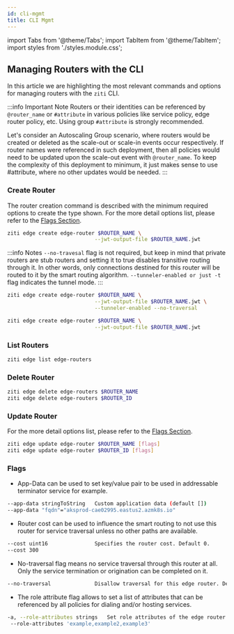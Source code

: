 ```yaml
---
id: cli-mgmt
title: CLI Mgmt
---
```


import Tabs from '@theme/Tabs';
import TabItem from '@theme/TabItem';
import styles from './styles.module.css';

## Managing Routers with the CLI

In this article we are highlighting the most relevant commands and options for managing routers with the `ziti` CLI.

:::info Important Note
Routers or their identities can be referenced by `@router_name` or `#attribute` in various policies like service policy, edge router policy, etc. Using group `#attribute` is strongly recommended.

Let's consider an Autoscaling Group scenario, where routers would be created or deleted as the scale-out or scale-in events occur respectively. If router names were referenced in such deployment, then all policies would need to be updated upon the scale-out event with `@router_name`. To keep the complexity of this deployment to minimum, it just makes sense to use #attribute, where no other updates would be needed.
:::

### Create Router

The router creation command is described with the minimum required options to create the type shown. For the more detail options list, please refer to the [Flags Section](#flags). 

<Tabs groupId="routerType">
<TabItem value="Private" label="Private Router with Edge">

```bash
ziti edge create edge-router $ROUTER_NAME \
                            --jwt-output-file $ROUTER_NAME.jwt
```

</TabItem>
<TabItem value="Gateway" label="Private Router with Edge and Tunneler">

:::info Notes
`--no-travesal` flag is not required, but keep in mind that private routers are stub routers and setting it to true disables transitive routing through it.
In other words, only connections destined for this router will be routed to it by the smart routing algorithm. `--tunneler-enabled or just -t` flag indicates the tunnel mode.
:::

```bash
ziti edge create edge-router $ROUTER_NAME \
                            --jwt-output-file $ROUTER_NAME.jwt \
                            --tunneler-enabled --no-traversal 
```

</TabItem>
<TabItem value="Public-Edge" label="Public Router with Edge">

```bash
ziti edge create edge-router $ROUTER_NAME \
                            --jwt-output-file $ROUTER_NAME.jwt
```

</TabItem>
</Tabs>

### List Routers

```bash
ziti edge list edge-routers
```

### Delete Router

```bash
ziti edge delete edge-routers $ROUTER_NAME
ziti edge delete edge-routers $ROUTER_ID
```

### Update Router

For the more detail options list, please refer to the [Flags Section](#flags).

```bash
ziti edge update edge-router $ROUTER_NAME [flags]
ziti edge update edge-router $ROUTER_ID [flags]
```

### Flags

- App-Data can be used to set key/value pair to be used in addressable terminator service for example.

```bash
--app-data stringToString   Custom application data (default [])
--app-data "fqdn"="aksprod-cae02995.eastus2.azmk8s.io"
```

- Router cost can be used to influence the smart routing to not use this router for service traversal unless no other paths are available.

```bash
--cost uint16               Specifies the router cost. Default 0.
--cost 300
```

- No-traversal flag means no service traversal through this router at all. Only the service termination or origination can be completed on it.

```bash
--no-traversal              Disallow traversal for this edge router. Default to allowed(false).
```

- The role attribute flag allows to set a list of attributes that can be referenced by all policies for dialing and/or hosting services.

```bash
-a, --role-attributes strings   Set role attributes of the edge router. Use --role-attributes '' to set an empty list
 --role-attributes 'example,example2,example3'
```
